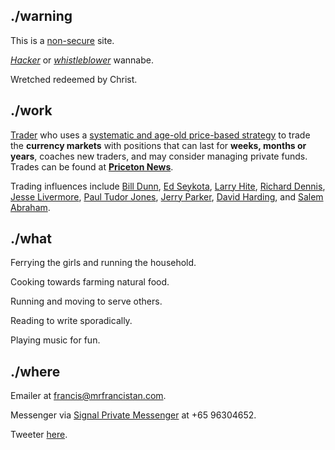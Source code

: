 ## **./warning**

This is a [non-secure](https://www.eukhost.com/blog/webhosting/ssl-essential-now-google-warn-users-of-non-secure-websites/) site.

[_Hacker_](https://en.wikipedia.org/wiki/Hacker) or [_whistleblower_](https://edwardsnowden.com/) wannabe.

Wretched redeemed by Christ.

## **./work**

[Trader](https://en.wikipedia.org/wiki/Trader_(finance)) who uses a [systematic and age-old price-based strategy](https://www.trendfollowing.com/trend/) to trade the **currency markets** with positions that can last for **weeks, months or years**, coaches new traders, and may consider managing private funds. Trades can be found at [**Priceton News**](https://priceton-news.github.io/Priceton-News/).

Trading influences include [Bill Dunn](http://dunncapital.com/), [Ed Seykota](http://www.seykota.com/tribe/), [Larry Hite](https://www.trendfollowing.com/larry_hite/), [Richard Dennis](http://turtletrader.com/trader-dennis/), [Jesse Livermore](https://jesse-livermore.com/), [Paul Tudor Jones](https://www.tudorfunds.com/), [Jerry Parker](http://www.chesapeakecapital.com/), [David Harding](https://www.wintoncapital.com/), and [Salem Abraham](http://www.abrahamtrading.com/).

## **./what**

Ferrying the girls and running the household.

Cooking towards farming natural food.

Running and moving to serve others.

Reading to write sporadically.

Playing music for fun. 

## **./where**

Emailer at [francis@mrfrancistan.com](mailto:francis@mrfrancistan.com).

Messenger via [Signal Private Messenger](https://whispersystems.org/) at +65 96304652. 

Tweeter [here](https://twitter.com/mrfrancistan).
